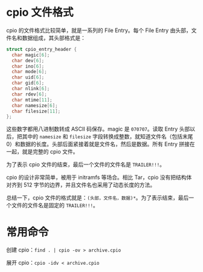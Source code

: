 # cpio 文件格式

cpio 的文件格式比较简单，就是一系列的 File Entry。每个 File Entry 由头部，文件名和数据组成，其头部格式是：

```c
struct cpio_entry_header {
  char magic[6];
  char dev[6];
  char ino[6];
  char mode[6];
  char uid[6];
  char gid[6];
  char nlink[6];
  char rdev[6];
  char mtime[11];
  char namesize[6];
  char filesize[11];
};
```

这些数字都用八进制数转成 ASCII 码保存。magic 是 `070707`。读取 Entry 头部以后，把其中的 `namesize` 和 `filesize` 字段转换成整数，就知道文件名（包括末尾 0）和数据的长度。头部后面紧接着就是文件名，然后是数据。所有 Entry 拼接在一起，就是完整的 cpio 文件。

为了表示 cpio 文件的结束，最后一个文件的文件名是 `TRAILER!!!`。

cpio 的设计非常简单，被用于 initramfs 等场合。相比 Tar，cpio 没有把结构体对齐到 512 字节的边界，并且文件名也采用了动态长度的方法。

总结一下，cpio 文件的格式就是：`(头部，文件名，数据)*`。为了表示结束，最后一个文件的文件名是固定的 `TRAILER!!!`。

# 常用命令

创建 cpio：`find . | cpio -ov > archive.cpio`

展开 cpio：`cpio -idv < archive.cpio`

